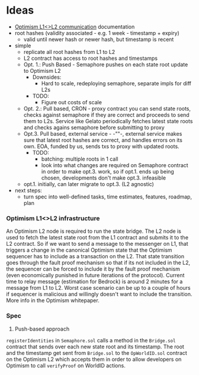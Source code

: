 # Ideas

- [Optimism L1\<\>L2 communication](https://community.optimism.io/docs/developers/bridge/messaging/) documentation
- root hashes (validity associated - e.g. 1 week - timestamp + expiry)
  - valid until newer hash or newer hash, but timestamp is recent
- simple
  - replicate all root hashes from L1 to L2
  - L2 contract has access to root hashes and timestamps
  - Opt. 1.: Push Based - Semaphore pushes on each state root update to Optimism L2
    - Downsides:
      - Hard to scale, redeploying semaphore, separate impls for diff L2s
    - TODO:
      - Figure out costs of scale
  - Opt. 2.: Pull based, CRON - proxy contract you can send state roots, checks against semaphore if they are correct and proceeds to send them to L2s. Service like Gelato periodically fetches latest state roots and checks agains semaphore before submitting to proxy
  - Opt.3. Pull based, external service - -""-, external service makes sure that latest root hashes are correct, and handles errors on its own. EOA, funded by us, sends txs to proxy with updated roots.
    - TODO:
      - batching: multiple roots in 1 call
      - look into what changes are required on Semaphore contract in order to make opt.3. work, so if opt.1. ends up being chosen, developments don't make opt.3. infeasible
  - opt.1. initially, can later migrate to opt.3. (L2 agnostic)
- next steps:
  - turn spec into well-defined tasks, time estimates, features, roadmap, plan

### Optimism L1<>L2 infrastructure

An Optimism L2 node is required to run the state bridge. The L2 node is used to fetch the latest state root from the L1 contract and submits it to the L2 contract. So if we want to send a message to the messenger on L1, that triggers a change in the canonical Optimism state that the Optimism sequencer has to include as a transaction on the L2. That state transition goes through the fault proof mechanism so that if its not included in the L2, the sequencer can be forced to include it by the fault proof mechanism (even economically punished in future iterations of the protocol). Current time to relay message (estimation for Bedrock) is around 2 minutes for a message from L1 to L2. Worst case scenario can be up to a couple of hours if sequencer is malicious and willingly doesn't want to include the transition. More info in the Optimism whitepaper.

### Spec

1. Push-based approach

`registerIdentities` in `Semaphore.sol` calls a method in the `Bridge.sol` contract that sends over each new state root and its timestamp. The root and the timestamp get sent from `Bridge.sol` to the `OpWorldID.sol` contract on the Optimism L2 which accepts them in order to allow developers on Optimism to call `verifyProof` on WorldID actions.
